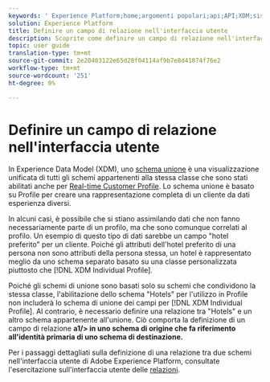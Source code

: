 ```yaml
---
keywords: ' Experience Platform;home;argomenti popolari;api;API;XDM;sistema XDM;modello dati esperienza;modello dati;ui;workspace;relazione;campo;'
solution: Experience Platform
title: Definire un campo di relazione nell'interfaccia utente
description: Scoprite come definire un campo di relazione nell'interfaccia utente del Experience Platform .
topic: user guide
translation-type: tm+mt
source-git-commit: 2e20403122e65d28f04114af9b7e8d41874f76e2
workflow-type: tm+mt
source-wordcount: '251'
ht-degree: 0%

---
```



# Definire un campo di relazione nell&#39;interfaccia utente

In Experience Data Model (XDM), uno [schema unione](../../schema/composition.md#union) è una visualizzazione unificata di tutti gli schemi appartenenti alla stessa classe che sono stati abilitati anche per [Real-time Customer Profile](../../../profile/home.md). Lo schema unione è basato su Profile per creare una rappresentazione completa di un cliente da dati esperienza diversi.

In alcuni casi, è possibile che si stiano assimilando dati che non fanno necessariamente parte di un profilo, ma che sono comunque correlati al profilo. Un esempio di questo tipo di dati sarebbe un campo &quot;hotel preferito&quot; per un cliente. Poiché gli attributi dell&#39;hotel preferito di una persona non sono attributi della persona stessa, un hotel è rappresentato meglio da uno schema separato basato su una classe personalizzata piuttosto che [!DNL XDM Individual Profile].

Poiché gli schemi di unione sono basati solo su schemi che condividono la stessa classe, l&#39;abilitazione dello schema &quot;Hotels&quot; per l&#39;utilizzo in Profile non includerà lo schema di unione dei campi per [!DNL XDM Individual Profile]. Al contrario, è necessario definire una relazione tra &quot;Hotels&quot; e un altro schema appartenente all&#39;unione. Ciò comporta la definizione di un campo di relazione **a1/> in uno schema di origine che fa riferimento all&#39;identità primaria di uno schema di destinazione.**

Per i passaggi dettagliati sulla definizione di una relazione tra due schemi nell&#39;interfaccia utente di Adobe Experience Platform, consultate l&#39;esercitazione sull&#39;interfaccia utente delle [relazioni](../../tutorials/relationship-ui.md).